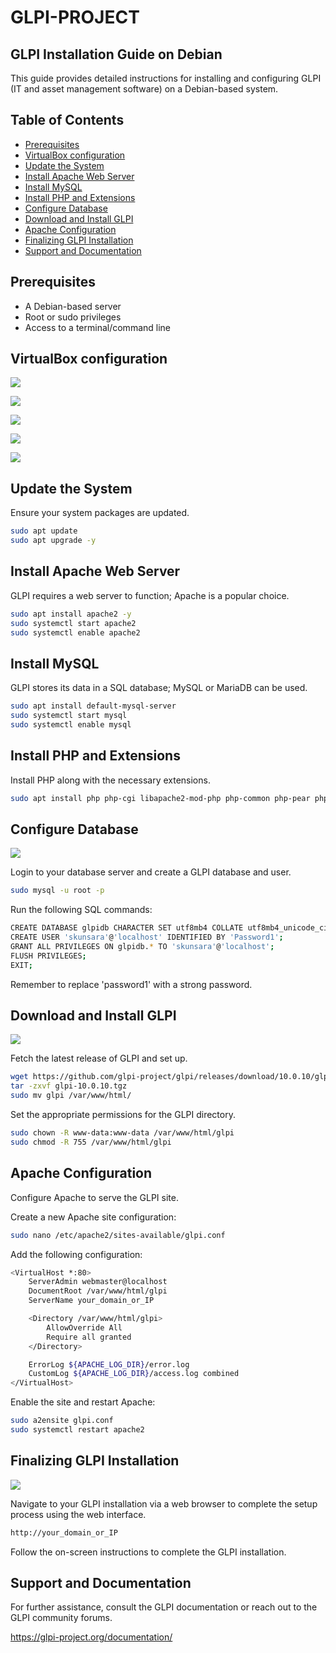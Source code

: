 # GLPI-PROJECT

## GLPI Installation Guide on Debian

This guide provides detailed instructions for installing and configuring GLPI (IT and asset management software) on a Debian-based system.

## Table of Contents

- [Prerequisites](#prerequisites)
- [VirtualBox configuration](#virtualbox-configuration)
- [Update the System](#update-the-system)
- [Install Apache Web Server](#install-apache-web-server)
- [Install MySQL](#install-mysql)
- [Install PHP and Extensions](#install-php-and-extensions)
- [Configure Database](#configure-database)
- [Download and Install GLPI](#download-and-install-glpi)
- [Apache Configuration](#apache-configuration)
- [Finalizing GLPI Installation](#finalizing-glpi-installation)
- [Support and Documentation](#support-and-documentation)

## Prerequisites

- A Debian-based server
- Root or sudo privileges
- Access to a terminal/command line


## VirtualBox configuration

![](https://github.com/Skunsara/GLPI-PROJECT/blob/main/Screenshots/1.png)

![](https://github.com/Skunsara/GLPI-PROJECT/blob/main/Screenshots/2.png)

![](https://github.com/Skunsara/GLPI-PROJECT/blob/main/Screenshots/3.png)

![](https://github.com/Skunsara/GLPI-PROJECT/blob/main/Screenshots/4.png)

![](https://github.com/Skunsara/GLPI-PROJECT/blob/main/Screenshots/5.png)



## Update the System

Ensure your system packages are updated.

```sh
sudo apt update
sudo apt upgrade -y
```

## Install Apache Web Server

GLPI requires a web server to function; Apache is a popular choice.

```sh
sudo apt install apache2 -y
sudo systemctl start apache2
sudo systemctl enable apache2
```

## Install MySQL

GLPI stores its data in a SQL database; MySQL or MariaDB can be used.

```sh
sudo apt install default-mysql-server
sudo systemctl start mysql
sudo systemctl enable mysql
```

## Install PHP and Extensions

Install PHP along with the necessary extensions.

```sh
sudo apt install php php-cgi libapache2-mod-php php-common php-pear php-mbstring php-gd php-intl php-mysql php-ldap php-apcu php-xmlrpc php-imap php-curl php-zip php-xml php-cli php-symfony-polyfill-intl-idn -y
```

## Configure Database
![](https://github.com/Skunsara/GLPI-PROJECT/blob/main/Screenshots/9.png)

Login to your database server and create a GLPI database and user.

```sh
sudo mysql -u root -p
```

Run the following SQL commands:

```sh
CREATE DATABASE glpidb CHARACTER SET utf8mb4 COLLATE utf8mb4_unicode_ci;
CREATE USER 'skunsara'@'localhost' IDENTIFIED BY 'Password1';
GRANT ALL PRIVILEGES ON glpidb.* TO 'skunsara'@'localhost';
FLUSH PRIVILEGES;
EXIT;
```
Remember to replace 'password1' with a strong password.

## Download and Install GLPI
![](https://github.com/Skunsara/GLPI-PROJECT/blob/main/Screenshots/Capture%20d'%C3%A9cran%202023-11-24%20000329.png)

Fetch the latest release of GLPI and set up.

```sh
wget https://github.com/glpi-project/glpi/releases/download/10.0.10/glpi-10.0.10.tgz
tar -zxvf glpi-10.0.10.tgz
sudo mv glpi /var/www/html/
```

Set the appropriate permissions for the GLPI directory.

```sh
sudo chown -R www-data:www-data /var/www/html/glpi
sudo chmod -R 755 /var/www/html/glpi
```

## Apache Configuration

Configure Apache to serve the GLPI site.

Create a new Apache site configuration:

```sh
sudo nano /etc/apache2/sites-available/glpi.conf
```

Add the following configuration:

```sh
<VirtualHost *:80>
    ServerAdmin webmaster@localhost
    DocumentRoot /var/www/html/glpi
    ServerName your_domain_or_IP

    <Directory /var/www/html/glpi>
        AllowOverride All
        Require all granted
    </Directory>

    ErrorLog ${APACHE_LOG_DIR}/error.log
    CustomLog ${APACHE_LOG_DIR}/access.log combined
</VirtualHost>
```
Enable the site and restart Apache:

```sh
sudo a2ensite glpi.conf
sudo systemctl restart apache2
```

## Finalizing GLPI Installation

![](https://github.com/Skunsara/GLPI-PROJECT/blob/main/Screenshots/12.png)

Navigate to your GLPI installation via a web browser to complete the setup process using the web interface.

```sh
http://your_domain_or_IP

```

Follow the on-screen instructions to complete the GLPI installation.

## Support and Documentation

For further assistance, consult the GLPI documentation or reach out to the GLPI community forums.

https://glpi-project.org/documentation/

